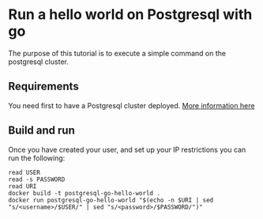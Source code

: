 # Run a hello world on Postgresql with go

The purpose of this tutorial is to execute a simple command on the postgresql cluster.

## Requirements

You need first to have a Postgresql cluster deployed. [More information here](https://www.ovhcloud.com/fr/public-cloud/postgresql/)

## Build and run

Once you have created your user, and set up your IP restrictions you can run the following:

```console
read USER
read -s PASSWORD
read URI
docker build -t postgresql-go-hello-world .
docker run postgresql-go-hello-world "$(echo -n $URI | sed "s/<username>/$USER/" | sed "s/<password>/$PASSWORD/")"
```